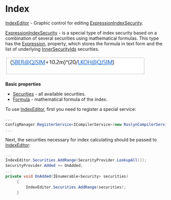 # Index

[IndexEditor](xref:StockSharp.Xaml.IndexEditor) \- Graphic control for editing [ExpressionIndexSecurity](xref:StockSharp.Algo.Expressions.ExpressionIndexSecurity). 

[ExpressionIndexSecurity](xref:StockSharp.Algo.Expressions.ExpressionIndexSecurity) \- is a special type of index security based on a combination of several securities using mathematical formulas. This type has the [Expression](xref:StockSharp.Algo.Expressions.ExpressionIndexSecurity.Expression), property, which stores the formula in text form and the list of underlying [InnerSecurityIds](xref:StockSharp.Algo.Expressions.ExpressionIndexSecurity.InnerSecurityIds) securities. 

![GUI IndexSecurityWindow](../images/GUI_IndexSecurityWindow.png)

**Basic properties**

- [Securities](xref:StockSharp.Xaml.IndexEditor.Securities) \- all available securities.
- [Formula](xref:StockSharp.Xaml.IndexEditor.Formula) \- mathematical formula of the index.

To use [IndexEditor](xref:StockSharp.Xaml.IndexEditor), first you need to register a special service:

```cs
...
ConfigManager.RegisterService<ICompilerService>(new RoslynCompilerService());
...
```

Next, the securities necessary for index calculating should be passed to [IndexEditor](xref:StockSharp.Xaml.IndexEditor):

```cs
...
IndexEditor.Securities.AddRange(SecurityProvider.LookupAll());
SecurityProvider.Added += OnAdded;
...
private void OnAdded(IEnumerable<Security> securities)
     {
         IndexEditor.Securities.AddRange(securities);
     }
```
